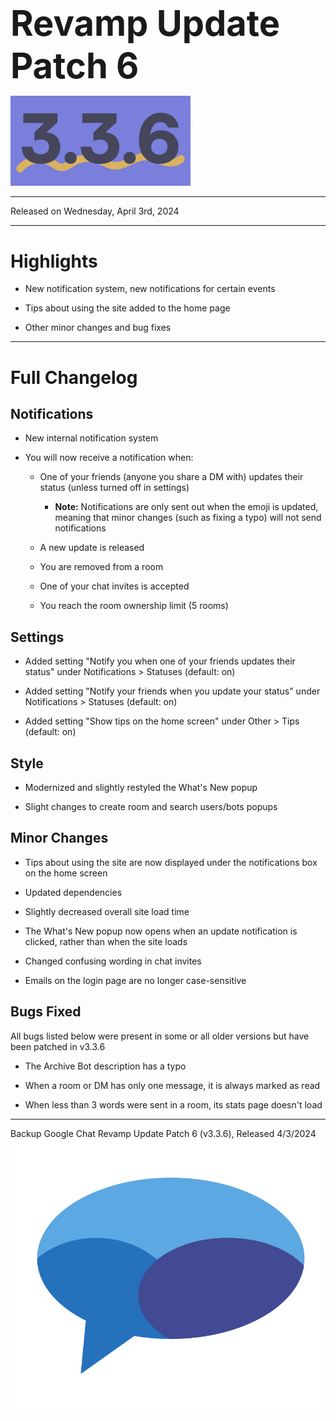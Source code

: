 <h1 style="font-size:4em;margin-bottom:0.25em;">
    Revamp Update Patch 6
</h1>

<img src="/public/v3.3.6.svg" height="10%" alt="v3.3.6">

<hr>

Released on Wednesday, April 3rd, 2024

<hr>

<style>
    h1 {
        font-size: 2em;
    }
</style>

# Highlights

- New notification system, new notifications for certain events

- Tips about using the site added to the home page

- Other minor changes and bug fixes

<hr>

# Full Changelog

## Notifications

- New internal notification system

- You will now receive a notification when:

  - One of your friends (anyone you share a DM with) updates their status (unless turned off in settings)

    - **Note:** Notifications are only sent out when the emoji is updated, meaning that minor changes (such as fixing a typo) will not send notifications

  - A new update is released

  - You are removed from a room

  - One of your chat invites is accepted

  - You reach the room ownership limit (5 rooms)

## Settings

- Added setting "Notify you when one of your friends updates their status" under Notifications > Statuses (default: on)

- Added setting "Notify your friends when you update your status" under Notifications > Statuses (default: on)

- Added setting "Show tips on the home screen" under Other > Tips (default: on)

## Style

- Modernized and slightly restyled the What's New popup

- Slight changes to create room and search users/bots popups

## Minor Changes

- Tips about using the site are now displayed under the notifications box on the home screen

- Updated dependencies

- Slightly decreased overall site load time

- The What's New popup now opens when an update notification is clicked, rather than when the site loads

- Changed confusing wording in chat invites

- Emails on the login page are no longer case-sensitive

## Bugs Fixed

All bugs listed below were present in some or all older versions but have been patched in v3.3.6

- The Archive Bot description has a typo

- When a room or DM has only one message, it is always marked as read

- When less than 3 words were sent in a room, its stats page doesn't load

<hr>

Backup Google Chat Revamp Update Patch 6 (v3.3.6), Released 4/3/2024  
<img src="../public/logo.svg" height="10%" alt="Backup Google Chat">
